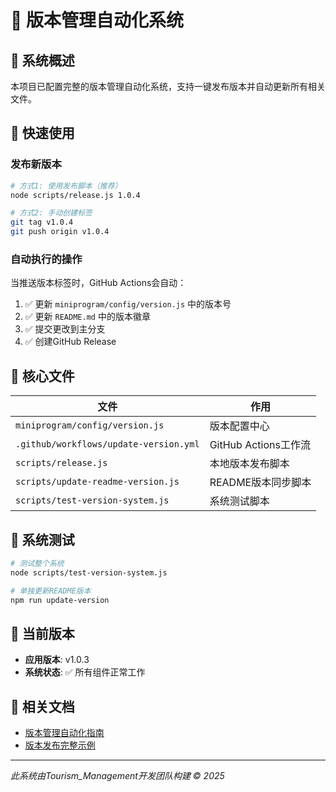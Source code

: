 # 🤖 版本管理自动化系统

## 🎯 系统概述

本项目已配置完整的版本管理自动化系统，支持一键发布版本并自动更新所有相关文件。

## 🚀 快速使用

### 发布新版本
```bash
# 方式1: 使用发布脚本（推荐）
node scripts/release.js 1.0.4

# 方式2: 手动创建标签
git tag v1.0.4
git push origin v1.0.4
```

### 自动执行的操作
当推送版本标签时，GitHub Actions会自动：
1. ✅ 更新 `miniprogram/config/version.js` 中的版本号
2. ✅ 更新 `README.md` 中的版本徽章
3. ✅ 提交更改到主分支
4. ✅ 创建GitHub Release

## 📁 核心文件

| 文件 | 作用 |
|------|------|
| `miniprogram/config/version.js` | 版本配置中心 |
| `.github/workflows/update-version.yml` | GitHub Actions工作流 |
| `scripts/release.js` | 本地版本发布脚本 |
| `scripts/update-readme-version.js` | README版本同步脚本 |
| `scripts/test-version-system.js` | 系统测试脚本 |

## 🔧 系统测试

```bash
# 测试整个系统
node scripts/test-version-system.js

# 单独更新README版本
npm run update-version
```

## 📝 当前版本
- **应用版本**: v1.0.3
- **系统状态**: ✅ 所有组件正常工作

## 🔗 相关文档
- [版本管理自动化指南](docs/版本管理自动化指南.md)
- [版本发布完整示例](docs/版本发布完整示例.md)

---
*此系统由Tourism_Management开发团队构建 © 2025*
